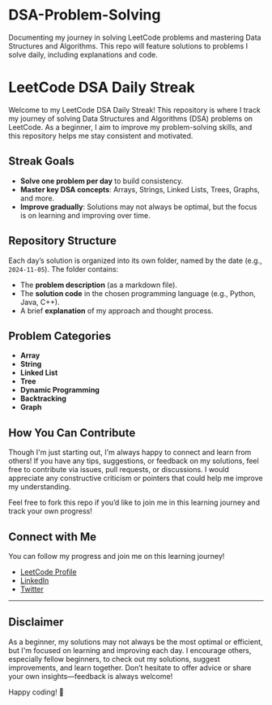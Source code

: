 # DSA-Problem-Solving
Documenting my journey in solving LeetCode problems and mastering Data Structures and Algorithms. This repo will feature solutions to problems I solve daily, including explanations and code.

# LeetCode DSA Daily Streak

Welcome to my LeetCode DSA Daily Streak! This repository is where I track my journey of solving Data Structures and Algorithms (DSA) problems on LeetCode. As a beginner, I aim to improve my problem-solving skills, and this repository helps me stay consistent and motivated.

## Streak Goals

- **Solve one problem per day** to build consistency.
- **Master key DSA concepts**: Arrays, Strings, Linked Lists, Trees, Graphs, and more.
- **Improve gradually**: Solutions may not always be optimal, but the focus is on learning and improving over time.

## Repository Structure

Each day’s solution is organized into its own folder, named by the date (e.g., `2024-11-05`). The folder contains:

- The **problem description** (as a markdown file).
- The **solution code** in the chosen programming language (e.g., Python, Java, C++).
- A brief **explanation** of my approach and thought process.


## Problem Categories

- **Array**
- **String**
- **Linked List**
- **Tree**
- **Dynamic Programming**
- **Backtracking**
- **Graph**

## How You Can Contribute

Though I'm just starting out, I'm always happy to connect and learn from others! If you have any tips, suggestions, or feedback on my solutions, feel free to contribute via issues, pull requests, or discussions. I would appreciate any constructive criticism or pointers that could help me improve my understanding.

Feel free to fork this repo if you’d like to join me in this learning journey and track your own progress!

## Connect with Me

You can follow my progress and join me on this learning journey!

- [LeetCode Profile](https://leetcode.com/u/ramya-t1156/)
- [LinkedIn](https://www.linkedin.com/in/yourprofile)
- [Twitter](https://twitter.com/yourhandle)

---

## Disclaimer

As a beginner, my solutions may not always be the most optimal or efficient, but I'm focused on learning and improving each day. I encourage others, especially fellow beginners, to check out my solutions, suggest improvements, and learn together. Don’t hesitate to offer advice or share your own insights—feedback is always welcome!

Happy coding! 🚀
